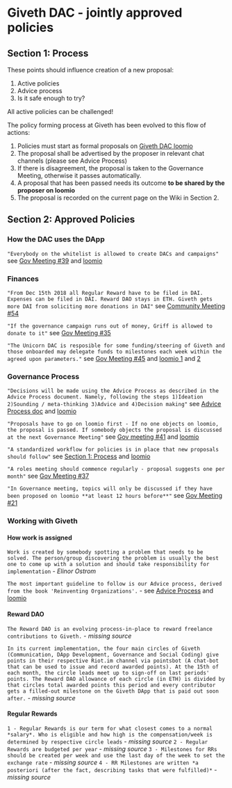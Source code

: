 # Giveth DAC - jointly approved policies

## <a name="process">Section 1: Process</a>
These points should influence creation of a new proposal:

1. Active policies
2. Advice process
3. Is it safe enough to try?

All active policies can be challenged!

The policy forming process at Giveth has been evolved to this flow of actions:

1. Policies must start as formal proposals on [Giveth DAC loomio](https://www.loomio.org/g/RQZt4qJ3/giveth)
2. The proposal shall be advertised by the proposer in relevant chat channels (please see Advice Process)
3. If there is disagreement, the proposal is taken to the Governance Meeting, otherwise it passes automatically.
4. A proposal that has been passed needs its outcome **to be shared by the proposer on loomio**
5. The proposal is recorded on the current page on the Wiki in Section 2.

## <a name="policies">Section 2: Approved Policies</a>

### How the DAC uses the DApp
```"Everybody on the whitelist is allowed to create DACs and campaigns"```
see [Gov Meeting #39](../meeting-notes/gov-meeting-39/) and [loomio](https://www.loomio.org/p/XQBSc0qa/whitelists-and-creating-dac-s-and-campaigns-at-will)

### Finances
```"From Dec 15th 2018 all Regular Reward have to be filed in DAI. Expenses can be filed in DAI. Reward DAO stays in ETH. Giveth gets more DAI from soliciting more donations in DAI"```
see [Community Meeting #54](../meeting-notes/community-meeting-54/)

```"If the governance campaign runs out of money, Griff is allowed to donate to it"```
see [Gov Meeting #35](../meeting-notes/gov-meeting-35/)

```"The Unicorn DAC is resposible for some funding/steering of Giveth and those onboarded may delegate funds to milestones each week within the agreed upon parameters."``` see [Gov Meeting #45](../meeting-notes/gov-meeting-45/) and [loomio 1](https://www.loomio.org/p/jkTKmJr1/unicorn-dac-voting-time-) and [2](https://www.loomio.org/d/KDYMhzE8/kickstarting-the-unicorn-dac)


### Governance Process

```"Decisions will be made using the Advice Process as described in the Advice Process document. Namely, following the steps 1)Ideation 2)Sounding / meta-thinking 3)Advice and 4)Decision making"```
see [Advice Process doc](../../governance/advice-process/) and [loomio](https://www.loomio.org/d/j3mrFUYx/reinventing-is-it-safe-enough-to-try-)

```"Proposals have to go on loomio first - If no one objects on loomio, the proposal is passed. If somebody objects the proposal is discussed at the next Governance Meeting"```
see [Gov meeting #41](../meeting-notes/gov-meeting-41/) and [loomio](https://www.loomio.org/p/LkOa8KT4/which-proposals-are-proposed-in-governance-meeting)

```"A standardized workflow for policies is in place that new proposals should follow"```
see [Section 1: Process](#process) and [loomio](https://www.loomio.org/p/TB0HaIfi/have-a-standard-workflow-to-record-policies)

```"A roles meeting should commence regularly - proposal suggests one per month"```
see [Gov Meeting #37](../meeting-notes/gov-meeting-37/)

```"In Governance meeting, topics will only be discussed if they have been proposed on loomio **at least 12 hours before**"```
see [Gov Meeting #21](../meeting-notes/gov-meeting-21/)

### Working with Giveth

#### How work is assigned
```Work is created by somebody spotting a problem that needs to be solved. The person/group discovering the problem is usually the best one to come up with a solution and should take responsibility for implementation``` - *Elinor Ostrom*

```The most important guideline to follow is our Advice process, derived from the book 'Reinventing Organizations'.``` - see [Advice Process](../advice-process/) and [loomio](https://www.loomio.org/d/j3mrFUYx/reinventing-is-it-safe-enough-to-try-)

#### Reward DAO
```The Reward DAO is an evolving process-in-place to reward freelance contributions to Giveth.``` - *missing source*

```In its current implementation, the four main circles of Giveth (Communication, DApp Development, Governance and Social Coding) give points in their respective Riot.im channel via pointsbot (A chat-bot that can be used to issue and record awarded points). At the 15th of each month, the circle leads meet up to sign-off on last periods' points. The Reward DAO allowance of each circle (in ETH) is divided by that circles total awarded points this period and every contributor gets a filled-out milestone on the Giveth DApp that is paid out soon after.``` - *missing source*

#### Regular Rewards
```1 - Regular Rewards is our term for what closest comes to a normal *salary*. Who is eligible and how high is the compensation/week is determined by respective circle leads``` - *missing source*
```2 - Regular Rewards are budgeted per year``` - *missing source*
```3 - Milestones for RRs should be created per week and use the last day of the week to set the exchange rate``` - *missing source*
```4 - RR Milestones are written *a posteriori (after the fact, describing tasks that were fulfilled)*``` - *missing source*
